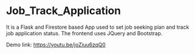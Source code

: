 # Job_Track_Application
It is a Flask and Firestore based App used to set job seeking plan and track job application status. The frontend uses JQuery and Bootstrap.

Demo link: https://youtu.be/joZiuu6zqQ0

